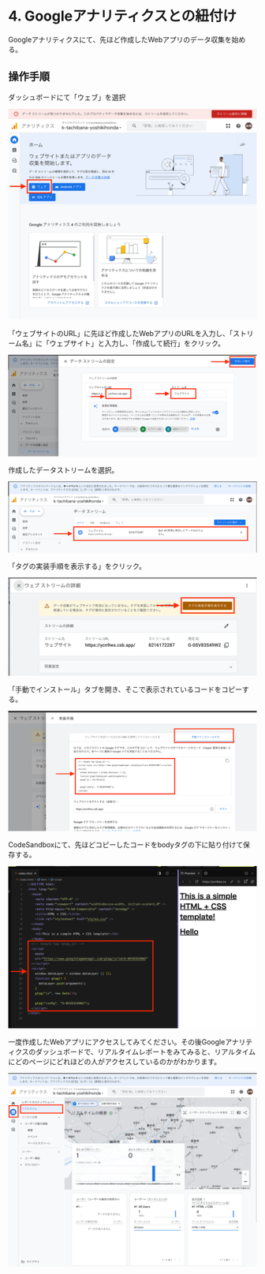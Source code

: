 # 4. Googleアナリティクスとの紐付け

Googleアナリティクスにて、先ほど作成したWebアプリのデータ収集を始める。

## 操作手順

ダッシュボードにて「ウェブ」を選択

![img.png](assets/img_00.png)

「ウェブサイトのURL」に先ほど作成したWebアプリのURLを入力し、「ストリーム名」に「ウェブサイト」と入力し、「作成して続行」をクリック。

![img_19.png](assets/img_19.png)

作成したデータストリームを選択。

![img_20.png](assets/img_20.png)

「タグの実装手順を表示する」をクリック。

![img_21.png](assets/img_21.png)

「手動でインストール」タブを開き、そこで表示されているコードをコピーする。

![img_22.png](assets/img_22.png)

CodeSandboxにて、先ほどコピーしたコードをbodyタグの下に貼り付けて保存する。

![img_23.png](assets/img_23.png)

一度作成したWebアプリにアクセスしてみてください。その後Googleアナリティクスのダッシュボードで、リアルタイムレポートをみてみると、リアルタイムにどのページにどれほどの人がアクセスしているのかがわかります。

![img_25.png](assets/img_25.png)


